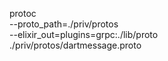 protoc \
 --proto_path=./priv/protos \
 --elixir_out=plugins=grpc:./lib/proto \
 ./priv/protos/dartmessage.proto
